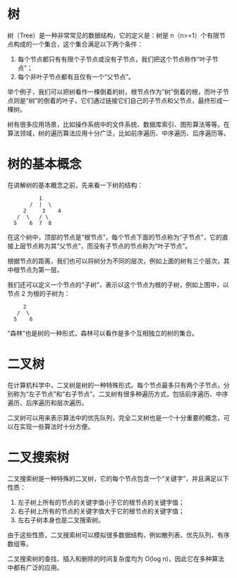# 树

树（Tree）是一种非常常见的数据结构，它的定义是：树是 n（n>=1）个有限节点构成的一个集合，这个集合满足以下两个条件：

1. 每个节点都只有有限个子节点或没有子节点，我们把这个节点称作“叶子节点”；
2. 每个非叶子节点都有且仅有一个“父节点”。

举个例子，我们可以把树看作一棵倒着的树，根节点作为“树”倒着的根，而叶子节点则是“树”的倒着的叶子，它们通过链接它们自己的子节点和父节点，最终形成一棵树。

树有很多应用场景，比如操作系统中的文件系统、数据库索引、图形算法等等。在算法领域，树的遍历算法应用十分广泛，比如前序遍历、中序遍历、后序遍历等。

# 树的基本概念

在讲解树的基本概念之前，先来看一下树的结构：

```
          1
       /  |  \
     2     3    4  
   /  \   / \
  5    6  7  8
```

在这个树中，顶部的节点是“根节点”，每个节点下面的节点称为“子节点”，它的直接上层节点称为其“父节点”，而没有子节点的节点称为“叶子节点”。

根据节点的距离，我们也可以将树分为不同的层次，例如上面的树有三个层次，其中根节点为第一层。

我们还可以定义一个节点的“子树”，表示以这个节点为根的子树，例如上图中，以节点 2 为根的子树为：

```
     2     
   /  \   
  5    6  
```

“森林”也是树的一种形式，森林可以看作是多个互相独立的树的集合。

# 二叉树

在计算机科学中，二叉树是树的一种特殊形式。每个节点最多只有两个子节点，分别称为“左子节点”和“右子节点”。二叉树有很多种遍历方式，包括前序遍历、中序遍历、后序遍历和层次遍历。

二叉树可以用来表示算法中的优先队列，完全二叉树也是一个十分重要的概念，可以在实现一些算法时十分方便。

# 二叉搜索树

二叉搜索树是一种特殊的二叉树，它的每个节点包含一个“关键字”，并且满足以下性质：

1. 左子树上所有的节点的关键字值小于它的根节点的关键字值；
2. 右子树上所有的节点的关键字值大于它的根节点的关键字值；
3. 左右子树本身也是二叉搜索树。

由于这些性质，二叉搜索树可以模拟很多数据结构，例如散列表、优先队列、有序数组等。

二叉搜索树的查找、插入和删除的时间复杂度均为 O(log n)，因此它在多种算法中都有广泛的应用。